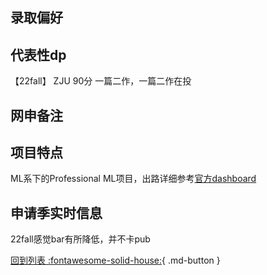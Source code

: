 ## 录取偏好

## 代表性dp
【22fall】 ZJU 90分 一篇二作，一篇二作在投
## 网申备注

## 项目特点
ML系下的Professional ML项目，出路详细参考[官方dashboard](https://www.cmu.edu/career/outcomes/post-grad-dashboard.html)
## 申请季实时信息
22fall感觉bar有所降低，并不卡pub

[回到列表 :fontawesome-solid-house:](选校梯度.md){ .md-button }
